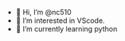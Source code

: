 - 👋 Hi, I’m @nc510
- 👀 I’m interested in VScode.
- 🌱 I’m currently learning python
<!---- 💞️ I’m looking to collaborate on ...
- 📫 How to reach me ...


nc510/nc510 is a ✨ special ✨ repository because its `README.md` (this file) appears on your GitHub profile.
You can click the Preview link to take a look at your changes.
--->
